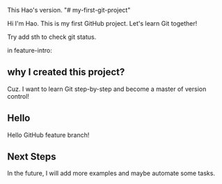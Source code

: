 This Hao's version. "# my-first-git-project" 

Hi I'm Hao.
This is my first GitHub project.
Let's learn Git together!

Try add sth to check git status.

in feature-intro:
## why I created this project?
Cuz. I want to learn Git step-by-step and become a master of version control!


## Hello
Hello GitHub feature branch!

## Next Steps
In the future, I will add more examples and maybe automate some tasks.
